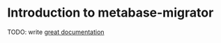 # Introduction to metabase-migrator

TODO: write [great documentation](http://jacobian.org/writing/what-to-write/)
